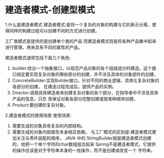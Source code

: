 # 建造者模式-创建型模式

1.什么是建造者模式
建造者模式:是将一个复杂的对象的构建与它的表示分离，使得同样的构建过程可以创建不同的方式进行创建。

工厂类模式是提供的是创建单个类的产品
而建造者模式则是将各种产品集中起来进行管理，用来具有不同的属性的产品。


建造者模式通常包括下面几个角色:
1. builder:给出一个抽象接口，以规范产品对象的各个组成成分的建造。这个接口规定要实现复杂对象的哪些部分的创建，并不涉及具体的对象部件的创建。
2. ConcreteBuilder:实现Builder接口，针对不同的商业逻辑，具体化复杂对象的各部分的创建。 在建造过程完成后，提供产品的实例。
3. Director:调用具体建造者来创建复杂对象的各个部分，在指导者中不涉及具体产品的信息，只负 责保证对象各部分完整创建或按某种顺序创建。
4. Product:要创建的复杂对象。


2.建造者模式的使用场景
使用场景:
1. 需要生成的对象具有复杂的内部结构。
2. 需要生成的对象内部属性本身相互依赖。
   与工厂模式的区别是:建造者模式更加关注与零件装配的顺序。
   JAVA 中的 StringBuilder就是建造者模式创建的，他把一个单个字符的char数组组合起来 Spring不是建造者模式，它提供的操作应该是对于字符串本身的一些操作，而不是创建或改变一个 字符串。